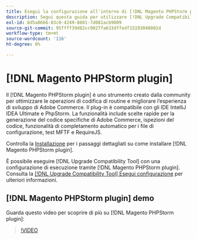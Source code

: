 ```yaml
---
title: Esegui la configurazione all'interno di [!DNL Magento PHPStorm plugin]
description: Segui questa guida per utilizzare [!DNL Upgrade Compatibility Tool] all'interno del [!DNL Magento PHPStorm plugin].
exl-id: 8d5a0666-83c0-4249-8601-7d081acb9009
source-git-commit: 95ffff39d82cc9027fa633dffedf15193040802d
workflow-type: tm+mt
source-wordcount: '116'
ht-degree: 0%

---
```


# [!DNL Magento PHPStorm plugin]

Il [!DNL Magento PHPStorm plugin] è uno strumento creato dalla community per ottimizzare le operazioni di codifica di routine e migliorare l’esperienza di sviluppo di Adobe Commerce. Il plug-in è compatibile con gli IDE IntelliJ IDEA Ultimate e PhpStorm. La funzionalità include scelte rapide per la generazione del codice specifiche di Adobe Commerce, ispezioni del codice, funzionalità di completamento automatico per i file di configurazione, test MFTF e RequireJS.

Controlla la [Installazione](https://developer.adobe.com/commerce/php/best-practices/phpstorm/install/) per i passaggi dettagliati su come installare [!DNL Magento PHPStorm plugin].

È possibile eseguire [!DNL Upgrade Compatibility Tool] con una configurazione di esecuzione tramite [!DNL Magento PHPStorm plugin]. Consulta la [[!DNL Upgrade Compatibility Tool] Esegui configurazione](https://developer.adobe.com/commerce/php/best-practices/phpstorm/run-configuration/) per ulteriori informazioni.

## [!DNL Magento PHPStorm plugin] demo

Guarda questo video per scoprire di più su [!DNL Magento PHPStorm plugin]:

>[!VIDEO](https://video.tv.adobe.com/v/340150?quality=12)
